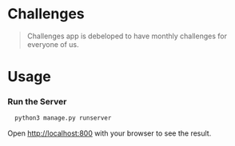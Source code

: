 # Challenges

> Challenges app is debeloped to have monthly challenges for everyone of us.

# Usage

### Run the Server

```bash
  python3 manage.py runserver
```

Open [http://localhost:800](http://localhost:800) with your browser to see the result.
